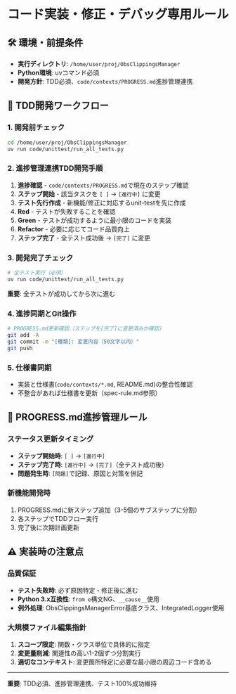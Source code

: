# コード実装・修正・デバッグ専用ルール

## 🛠️ 環境・前提条件

- **実行ディレクトリ**: `/home/user/proj/ObsClippingsManager`
- **Python環境**: uvコマンド必須
- **開発方針**: TDD必須、`code/contexts/PROGRESS.md`進捗管理連携

## 🔄 TDD開発ワークフロー

### 1. 開発前チェック
```bash
cd /home/user/proj/ObsClippingsManager
uv run code/unittest/run_all_tests.py
```

### 2. 進捗管理連携TDD開発手順
1. **進捗確認** - `code/contexts/PROGRESS.md`で現在のステップ確認
2. **ステップ開始** - 該当タスクを `[ ]` → `[進行中]` に変更
3. **テスト先行作成** - 新機能/修正に対応するunit-testを先に作成
4. **Red** - テストが失敗することを確認
5. **Green** - テストが成功するように最小限のコードを実装
6. **Refactor** - 必要に応じてコード品質向上
7. **ステップ完了** - 全テスト成功後 → `[完了]` に変更

### 3. 開発完了チェック
```bash
# 全テスト実行（必須）
uv run code/unittest/run_all_tests.py
```
**重要**: 全テストが成功してから次に進む

### 4. 進捗同期とGit操作
```bash
# PROGRESS.md更新確認（ステップを[完了]に変更済みか確認）
git add -A
git commit -m "[種類]: 変更内容（50文字以内）"
git push
```

### 5. 仕様書同期
- 実装と仕様書(`code/contexts/*.md`, README.md)の整合性確認
- 不整合があれば仕様書を更新（spec-rule.md参照）

## 📝 PROGRESS.md進捗管理ルール

### ステータス更新タイミング
- **ステップ開始時**: `[ ]` → `[進行中]`
- **ステップ完了時**: `[進行中]` → `[完了]`（全テスト成功後）
- **問題発生時**: `[問題]`で記録、原因と対策を併記

### 新機能開発時
1. PROGRESS.mdに新ステップ追加（3-5個のサブステップに分割）
2. 各ステップでTDDフロー実行
3. 完了後に次期計画更新

## ⚠️ 実装時の注意点

### 品質保証
- **テスト失敗時**: 必ず原因特定・修正後に進む
- **Python 3.x互換性**: `from e`構文NG、`__cause__`使用
- **例外処理**: ObsClippingsManagerError基底クラス、IntegratedLogger使用

### 大規模ファイル編集指針
1. **スコープ限定**: 関数・クラス単位で具体的に指定
2. **変更量削減**: 関連性の高い1-2個ずつ分割実行
3. **適切なコンテキスト**: 変更箇所特定に必要な最小限の周辺コード含める

---

**重要**: TDD必須、進捗管理連携、テスト100%成功維持